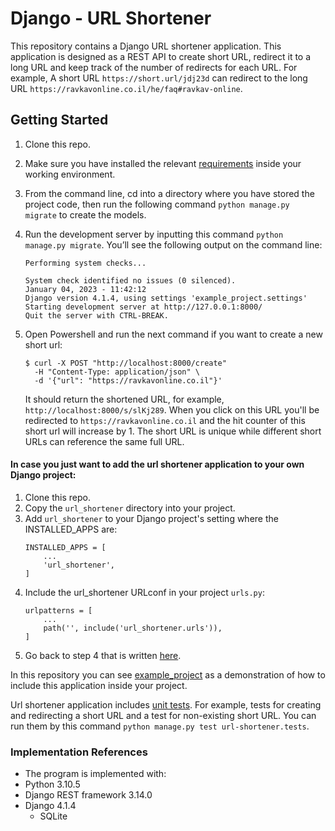 # Django - URL Shortener
This repository contains a Django URL shortener application. This application is designed as a REST API to create short URL, redirect it to a long URL and keep track of the number of redirects for each URL. 
For example, A short URL `https://short.url/jdj23d` can redirect to the long URL `https://ravkavonline.co.il/he/faq#ravkav-online`.

## Getting Started
1. Clone this repo.
2. Make sure you have installed the relevant [requirements](requirements.txt) inside your working environment. 
3. From the command line, cd into a directory where you have stored the project code, then run the following command `python manage.py migrate` to create the models. <a id="step4"> </a> 
4. Run the development server by inputting this command `python manage.py migrate`.
   You’ll see the following output on the command line:

   ```
   Performing system checks...
   
   System check identified no issues (0 silenced).
   January 04, 2023 - 11:42:12
   Django version 4.1.4, using settings 'example_project.settings'
   Starting development server at http://127.0.0.1:8000/
   Quit the server with CTRL-BREAK.
   ```
5. Open Powershell and run the next command if you want to create a new short url:
   ```
   $ curl -X POST "http://localhost:8000/create"
     -H "Content-Type: application/json" \
     -d '{"url": "https://ravkavonline.co.il"}'
   ```
   It should return the shortened URL, for example, `http://localhost:8000/s/slKj289`.
   When you click on this URL you'll be redirected to `https://ravkavonline.co.il` and the hit counter of this short url will increase by 1. The short URL is unique while different short URLs can reference the same full URL. 

#### In case you just want to add the url shortener application to your own Django project:
1. Clone this repo.
2. Copy the `url_shortener` directory into your project.
3. Add `url_shortener` to your Django project's setting where the INSTALLED_APPS are:
    ```
    INSTALLED_APPS = [
        ...
        'url_shortener',
    ]
    ```
4. Include the url_shortener URLconf in your project `urls.py`:
    ```
    urlpatterns = [
        ...
        path('', include('url_shortener.urls')),
    ]
    ```
5. Go back to step 4 that is written [here](#step4). 

In this repository you can see [example_project](example_project) as a demonstration of how to include this application inside your project. 

Url shortener application includes [unit tests](url_shortener/tests.py). For example, tests for creating and redirecting a short URL and
a test for non-existing short URL. You can run them by this command `python manage.py test url-shortener.tests`.

### Implementation References
- The program is implemented with:
- Python 3.10.5
- Django REST framework 3.14.0
- Django 4.1.4
  - SQLite

